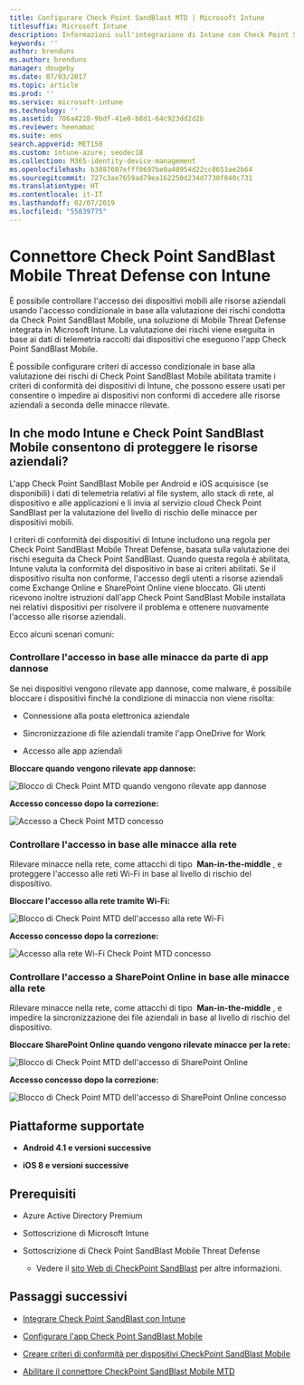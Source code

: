 ```yaml
---
title: Configurare Check Point SandBlast MTD | Microsoft Intune
titlesuffix: Microsoft Intune
description: Informazioni sull'integrazione di Intune con Check Point SandBlast Mobile Threat Defense per controllare l'accesso dei dispositivi mobili alle risorse aziendali.
keywords: ''
author: brenduns
ms.author: brenduns
manager: dougeby
ms.date: 07/03/2017
ms.topic: article
ms.prod: ''
ms.service: microsoft-intune
ms.technology: ''
ms.assetid: 706a4228-9bdf-41e0-b8d1-64c923dd2d2b
ms.reviewer: heenamac
ms.suite: ems
search.appverid: MET150
ms.custom: intune-azure; seodec18
ms.collection: M365-identity-device-management
ms.openlocfilehash: b3887607efff0697be0a40954d22cc8651ae2b64
ms.sourcegitcommit: 727c3ae7659ad79ea162250d234d7730f840c731
ms.translationtype: HT
ms.contentlocale: it-IT
ms.lasthandoff: 02/07/2019
ms.locfileid: "55839775"
---
```

# <a name="check-point-sandblast-mobile-threat-defense-connector-with-intune"></a>Connettore Check Point SandBlast Mobile Threat Defense con Intune

È possibile controllare l'accesso dei dispositivi mobili alle risorse aziendali usando l'accesso condizionale in base alla valutazione dei rischi condotta da Check Point SandBlast Mobile, una soluzione di Mobile Threat Defense integrata in Microsoft Intune. La valutazione dei rischi viene eseguita in base ai dati di telemetria raccolti dai dispositivi che eseguono l'app Check Point SandBlast Mobile.

È possibile configurare criteri di accesso condizionale in base alla valutazione dei rischi di Check Point SandBlast Mobile abilitata tramite i criteri di conformità dei dispositivi di Intune, che possono essere usati per consentire o impedire ai dispositivi non conformi di accedere alle risorse aziendali a seconda delle minacce rilevate.

## <a name="how-do-intune-and-check-point-sandblast-mobile-help-protect-your-company-resources"></a>In che modo Intune e Check Point SandBlast Mobile consentono di proteggere le risorse aziendali?

L'app Check Point SandBlast Mobile per Android e iOS acquisisce (se disponibili) i dati di telemetria relativi al file system, allo stack di rete, al dispositivo e alle applicazioni e li invia al servizio cloud Check Point SandBlast per la valutazione del livello di rischio delle minacce per dispositivi mobili.

I criteri di conformità dei dispositivi di Intune includono una regola per Check Point SandBlast Mobile Threat Defense, basata sulla valutazione dei rischi eseguita da Check Point SandBlast. Quando questa regola è abilitata, Intune valuta la conformità del dispositivo in base ai criteri abilitati. Se il dispositivo risulta non conforme, l'accesso degli utenti a risorse aziendali come Exchange Online e SharePoint Online viene bloccato. Gli utenti ricevono inoltre istruzioni dall'app Check Point SandBlast Mobile installata nei relativi dispositivi per risolvere il problema e ottenere nuovamente l'accesso alle risorse aziendali.

<!-- ## Sample scenarios 
closing syntax for comment above is missing. Please insert closing syntax at intended location. -->

Ecco alcuni scenari comuni:

### <a name="control-access-based-on-threats-from-malicious-apps"></a>Controllare l'accesso in base alle minacce da parte di app dannose

Se nei dispositivi vengono rilevate app dannose, come malware, è possibile bloccare i dispositivi finché la condizione di minaccia non viene risolta:

-   Connessione alla posta elettronica aziendale

-   Sincronizzazione di file aziendali tramite l'app OneDrive for Work

-   Accesso alle app aziendali

**Bloccare quando vengono rilevate app dannose:**

![Blocco di Check Point MTD quando vengono rilevate app dannose](./media/checkpoint-MTD-2.PNG)

**Accesso concesso dopo la correzione:**

![Accesso a Check Point MTD concesso](./media/checkpoint-MTD-3.PNG)

### <a name="control-access-based-on-threat-to-network"></a>Controllare l'accesso in base alle minacce alla rete

Rilevare minacce nella rete, come attacchi di tipo  **Man-in-the-middle** , e proteggere l'accesso alle reti Wi-Fi in base al livello di rischio del dispositivo.

**Bloccare l'accesso alla rete tramite Wi-Fi:**

![Blocco di Check Point MTD dell'accesso alla rete Wi-Fi](./media/checkpoint-MTD-4.PNG)

**Accesso concesso dopo la correzione:**

![Accesso alla rete Wi-Fi Check Point MTD concesso](./media/checkpoint-MTD-5.PNG)

### <a name="control-access-to-sharepoint-online-based-on-threat-to-network"></a>Controllare l'accesso a SharePoint Online in base alle minacce alla rete

Rilevare minacce nella rete, come attacchi di tipo  **Man-in-the-middle** , e impedire la sincronizzazione dei file aziendali in base al livello di rischio del dispositivo.

**Bloccare SharePoint Online quando vengono rilevate minacce per la rete:**

![Blocco di Check Point MTD dell'accesso di SharePoint Online](./media/checkpoint-MTD-6.PNG)

**Accesso concesso dopo la correzione:**

![Blocco di Check Point MTD dell'accesso di SharePoint Online concesso](./media/checkpoint-MTD-7.PNG)

## <a name="supported-platforms"></a>Piattaforme supportate

-   **Android 4.1 e versioni successive**

-   **iOS 8 e versioni successive**

## <a name="pre-requisites"></a>Prerequisiti

-   Azure Active Directory Premium

-   Sottoscrizione di Microsoft Intune

-   Sottoscrizione di Check Point SandBlast Mobile Threat Defense
    -   Vedere il [sito Web di CheckPoint SandBlast](https://www.checkpoint.com/) per altre informazioni.

## <a name="next-steps"></a>Passaggi successivi

- [Integrare Check Point SandBlast con Intune](checkpoint-sandblast-mobile-mtd-connector-integration.md)

- [Configurare l'app Check Point SandBlast Mobile](mtd-apps-ios-app-configuration-policy-add-assign.md)

- [Creare criteri di conformità per dispositivi CheckPoint SandBlast Mobile](mtd-device-compliance-policy-create.md)

- [Abilitare il connettore CheckPoint SandBlast Mobile MTD](mtd-connector-enable.md)

